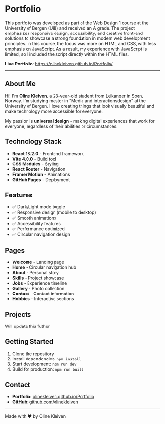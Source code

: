 # Portfolio

This portfolio was developed as part of the Web Design 1 course at the University of Bergen (UiB) and received an A grade. The project emphasizes responsive design, accessibility, and creative front-end solutions to showcase a strong foundation in modern web development principles. In this course, the focus was more on HTML and CSS, with less emphasis on JavaScript. As a result, my experience with JavaScript is limited, so I included the script directly within the HTML files.

**Live Portfolio**: https://olinekleiven.github.io/Portfolio/

---

## About Me

Hi! I'm **Oline Kleiven**, a 23-year-old student from Leikanger in Sogn, Norway. I'm studying master in "Media and interactionsdesign" at the University of Bergen. I love creating things that look visually beautiful and make technology more accessible for everyone.

My passion is **universal design** - making digital experiences that work for everyone, regardless of their abilities or circumstances.

## Technology Stack

- **React 18.2.0** - Frontend framework
- **Vite 4.0.0** - Build tool
- **CSS Modules** - Styling
- **React Router** - Navigation
- **Framer Motion** - Animations
- **GitHub Pages** - Deployment

## Features

- ✅ Dark/Light mode toggle
- ✅ Responsive design (mobile to desktop)
- ✅ Smooth animations
- ✅ Accessibility features
- ✅ Performance optimized
- ✅ Circular navigation design

## Pages

- **Welcome** - Landing page
- **Home** - Circular navigation hub
- **About** - Personal story
- **Skills** - Project showcase
- **Jobs** - Experience timeline
- **Gallery** - Photo collection
- **Contact** - Contact information
- **Hobbies** - Interactive sections

## Projects

Will update this futher

## Getting Started

1. Clone the repository
2. Install dependencies: `npm install`
3. Start development: `npm run dev`
4. Build for production: `npm run build`

## Contact

- **Portfolio**: [olinekleiven.github.io/Portfolio](https://olinekleiven.github.io/Portfolio/)
- **GitHub**: [github.com/olinekleiven](https://github.com/olinekleiven)

---

Made with ❤️ by Oline Kleiven
